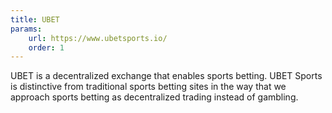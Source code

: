 ```yaml
---
title: UBET
params:
    url: https://www.ubetsports.io/
    order: 1
---
```


UBET is a decentralized exchange that enables sports betting. UBET Sports is distinctive from traditional sports betting sites in the way that we approach sports betting as decentralized trading instead of gambling.
